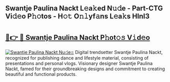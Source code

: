 ## Swantje Paulina Nackt L𝚎a𝚔ed N𝚞𝚍e - Part-CTG Vi𝚍𝚎o P𝚑𝚘tos - H𝚘𝚝 O𝚗𝚕yf𝚊ns L𝚎a𝚔s HlnI3

# <h2><a href="http://kf9kdm.oniu.top/?m=Swantje+Paulina+Nackt">🔗👉 🔴 Swantje Paulina Nackt P𝚑ot𝚘𝚜 V𝚒d𝚎o</a></h2>

[![Swantje Paulina Nackt Nu𝚍e𝚜](https://i.imgur.com/0qMVB7G.gif)](http://kf9kdm.oniu.top/?m=Swantje+Paulina+Nackt)
Digital trendsetter Swantje Paulina Nackt, recognized for publishing dance and lifestyle material, consisting of presentations and personal vlogs. Visionary designer Swantje Paulina Nackt, famed for their groundbreaking designs and commitment to creating beautiful and functional products.  
